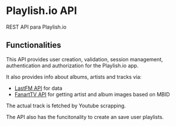 # Playlish.io API

REST API para Playlish.io

## Functionalities

This API provides user creation, validation, session management, authentication and authorization for the Playlish.io app.

It also provides info about albums, artists and tracks vía:

* [LastFM API](https://www.last.fm/es/api/rest) for data
* [FanartTV API](https://fanarttv.docs.apiary.io/) for getting artist and album images based on MBID

The actual track is fetched by Youtube scrapping.

The API also has the funcitonality to create an save user playlists.